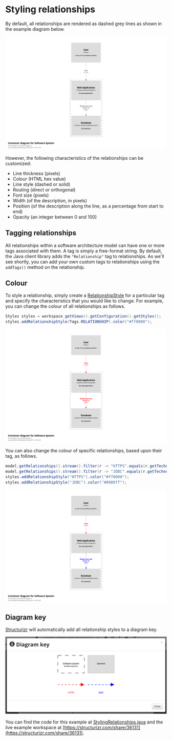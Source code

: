 # Styling relationships

By default, all relationships are rendered as dashed grey lines as shown in the example diagram below.

![Default styling](images/styling-relationships-1.png)

However, the following characteristics of the relationships can be customized:

- Line thickness (pixels)
- Colour (HTML hex value)
- Line style (dashed or solid)
- Routing (direct or orthogonal)
- Font size (pixels)
- Width (of the description, in pixels)
- Position (of the description along the line, as a percentage from start to end)
- Opacity (an integer between 0 and 100)

## Tagging relationships

All relationships within a software architecture model can have one or more tags associated with them. A tag is simply a free-format string. By default, the Java client library adds the ```"Relationship"``` tag to relationships. As we'll see shortly, you can add your own custom tags to relationships using the ```addTags()``` method on the relationship.

## Colour

To style a relationship, simply create a [RelationshipStyle](https://github.com/structurizr/java/blob/master/structurizr-core/src/com/structurizr/view/RelationshipStyle.java) for a particular tag and specify the characteristics that you would like to change. For example, you can change the colour of all relationships as follows.

```java
Styles styles = workspace.getViews().getConfiguration().getStyles();
styles.addRelationshipStyle(Tags.RELATIONSHIP).color("#ff0000");
```

![Colouring all relationships](images/styling-relationships-2.png)

You can also change the colour of specific relationships, based upon their tag, as follows.

```java
model.getRelationships().stream().filter(r -> "HTTPS".equals(r.getTechnology())).forEach(r -> r.addTags("HTTPS"));
model.getRelationships().stream().filter(r -> "JDBC".equals(r.getTechnology())).forEach(r -> r.addTags("JDBC"));
styles.addRelationshipStyle("HTTPS").color("#ff0000");
styles.addRelationshipStyle("JDBC").color("#0000ff");
```

![Colouring relationships based upon tag](images/styling-relationships-3.png)

## Diagram key

[Structurizr](https://structurizr.com) will automatically add all relationship styles to a diagram key.

![The diagram key](images/styling-relationships-4.png)


You can find the code for this example at [StylingRelationships.java](https://github.com/structurizr/java/blob/master/structurizr-examples/src/com/structurizr/example/core/StylingRelationships.java) and the live example workspace at [https://structurizr.com/share/36131](https://structurizr.com/share/36131).